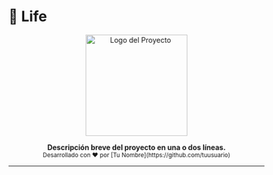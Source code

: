 # 🚀 Life

<p align="center">
  <img src="https://mi-proyecto.com/logo.png" alt="Logo del Proyecto" width="200">
</p>

<p align="center">
  <strong>Descripción breve del proyecto en una o dos líneas.</strong>
  <br>
  <sub>Desarrollado con ❤️ por [Tu Nombre](https://github.com/tuusuario)</sub>
</p>

---
